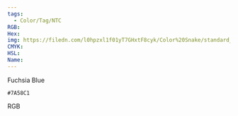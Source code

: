 ```yaml
---
tags:
  - Color/Tag/NTC
RGB:
Hex:
img: https://filedn.com/l0hpzxl1f01yT7GHxtF8cyk/Color%20Snake/standard_csv_to_svg/7A58C1.svg
CMYK:
HSL:
Name:
---
```

Fuchsia Blue
```palette
#7A58C1
```
RGB
